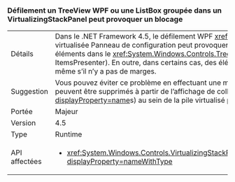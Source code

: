 ### <a name="scrolling-a-wpf-treeview-or-grouped-listbox-in-a-virtualizingstackpanel-can-cause-a-hang"></a>Défilement un TreeView WPF ou une ListBox groupée dans un VirtualizingStackPanel peut provoquer un blocage

|   |   |
|---|---|
|Détails|Dans le .NET Framework 4.5, le défilement WPF <xref:System.Windows.Controls.TreeView?displayProperty=name> dans une pile virtualisée Panneau de configuration peut provoquer des blocages s’il existe des marges dans la fenêtre d’affichage (entre les éléments dans le <xref:System.Windows.Controls.TreeView?displayProperty=name>, par exemple, ou sur un élément ItemsPresenter). En outre, dans certains cas, des éléments de taille différente dans une même vue peuvent causer une instabilité, même s’il n’y a pas de marges.|
|Suggestion|Vous pouvez éviter ce problème en effectuant une mise à niveau vers .NET Framework 4.5.1. Vous pouvez également les marges peuvent être supprimés à partir de l’affichage de collections (comme <xref:System.Windows.Controls.TreeView?displayProperty=name>s) au sein de la pile virtualisé panneaux si tous les éléments contenus est de même taille.|
|Portée|Majeur|
|Version|4.5|
|Type|Runtime|
|API affectées|<ul><li><xref:System.Windows.Controls.VirtualizingStackPanel.SetIsVirtualizing(System.Windows.DependencyObject,System.Boolean)?displayProperty=nameWithType></li></ul>|

